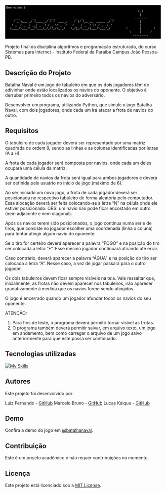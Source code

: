 <img src='assets/img/logo-batalha-naval.png'>
<br>

Projeto final da disciplina algoritmos e programação estruturada, do curso Sistemas para Internet - Instituto Federal da Paraíba Campus João Pessoa-PB.

## Descrição do Projeto

Batalha Naval é um jogo de tabuleiro em que os dois jogadores têm de adivinhar onde estão localizados os navios do oponente. O objetivo é derrubar primeiro todos os navios do adversário.

Desenvolver um programa, utilizando Python, que simule o jogo Batalha Naval, com dois jogadores, onde cada um irá atacar a frota de navios do outro.

## Requisitos

O tabuleiro de cada jogador deverá ser representado por uma matriz quadrada de ordem 8, sendo as linhas e as colunas identificadas por letras (A a H).

A frota de cada jogador será composta por navios, onde cada um deles ocupará uma célula da matriz.

A quantidade de navios da frota será igual para ambos jogadores e deverá ser definida pelo usuário no início de jogo (máximo de 6).

Ao ser iniciado um novo jogo, a frota de cada jogador deverá ser posicionada no respectivo tabuleiro de forma aleatória pelo computador. Essa alocação deverá ser feita colocando-se a letra “N” na célula onde ele estiver posicionado.
OBS: um navio não pode ficar encostado em outro (nem adjacente e nem diagonal).

Após os navios terem sido posicionados, o jogo continua numa série de tiros, que consiste no jogador escolher uma coordenada (linha x coluna) para tentar atingir algum navio do oponente.

Se o tiro for certeiro deverá aparecer a palavra “FOGO” e na posição do tiro ser colocada a letra “F”. Esse mesmo jogador continuará atirando até errar.

Caso contrário, deverá aparecer a palavra “ÁGUA” e na posição do tiro ser colocada a letra “A”. Nesse caso, a vez de jogar passará para o outro jogador.

Os dois tabuleiros devem ficar sempre visíveis na tela. Vale ressaltar que, inicialmente, as frotas não devem aparecer nos tabuleiros, irão aparecer gradativamente à medida que os navios forem sendo atingidos.

O jogo é encerrado quando um jogador afundar todos os navios do seu oponente.

ATENÇÃO:

1. Para fins de teste, o programa deverá permitir tornar visível as frotas.
2. O programa também deverá permitir salvar, em arquivo texto, um jogo em andamento, bem como carregar o arquivo de um jogo salvo anteriormente para que este possa ser continuado.

## Tecnologias utilizadas

[![My Skills](https://skills.thijs.gg/icons?i=python,git,&theme=light)](https://skills.thijs.gg)

## Autores

Este projeto foi desenvolvido por:

Luiz Fernando - [GitHub](https://github.com/LuizFernando12)
Marcelo Bruno - [GitHub](https://github.com/marceelobruno)
Lucas Kaique - [GitHub](https://github.com/LucasKaiquee)

## Demo

Confira a demo do jogo em [@batalhanaval](https://replit.com/@MarceloBruno1/BatalhaNaval).

## Contribuição

Este é um projeto acadêmico e não requer contribuições no momento.

## Licença

Este projeto está licenciado sob a [MIT License](LICENSE).
